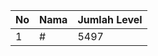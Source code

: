 | No | Nama            | Jumlah Level |
|----|-----------------|--------------|
| 1  | #    |    5497        |
